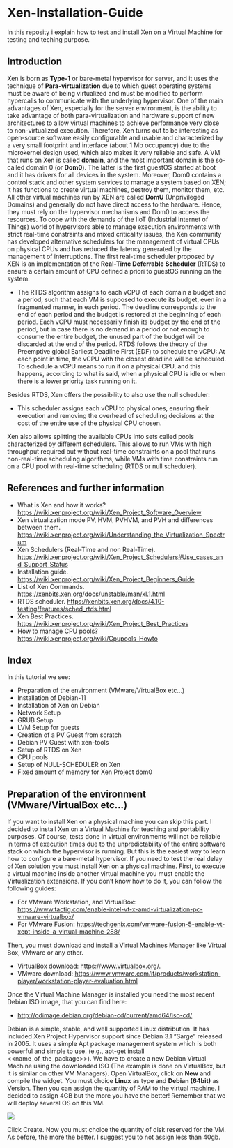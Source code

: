 # Xen-Installation-Guide
In this reposity i explain how to test and install Xen on a Virtual Machine for testing and teching purpose.  

## Introduction

Xen is born as **Type-1** or bare-metal hypervisor for server, and it uses the technique of **Para-virtualization** due to which guest operating systems must be aware of being virtualized and must be modified to perform hypercalls to communicate with the underlying hypervisor. One of the main advantages of Xen, especially for the server environment, is the ability to take advantage of both para-virtualization and hardware support of new architectures to allow virtual machines to achieve performance very close to non-virtualized execution. 
Therefore, Xen turns out to be interesting as open-source software easily configurable and usable and characterized by a very small footprint and interface (about 1 Mb occupancy) due to the microkernel design used, which also makes it very reliable and safe. 
A VM that runs on Xen is called **domain**, and the most important domain is the so-called domain 0 (or **Dom0**). The latter is the first guestOS started at boot and it has drivers for all devices in the system. Moreover, Dom0 contains a control stack and other system services to manage a system based on XEN; it has functions to create virtual machines, destroy them, monitor them, etc. All other virtual machines run by XEN are called **DomU** (Unprivileged Domains) and generally do not have direct access to the hardware. Hence, they must rely on the hypervisor mechanisms and Dom0 to access the resources. 
To cope with the demands of the IIoT (Industrial Internet of Things) world of hypervisors able to manage execution environments with strict real-time constraints and mixed criticality issues, the Xen community has developed alternative schedulers for the management of virtual CPUs on physical CPUs and has reduced the latency generated by the management of interruptions.
The first real-time scheduler proposed by XEN is an implementation of the **Real-Time Deferrable Scheduler** (RTDS) to ensure a certain amount of CPU defined a priori to guestOS running on the system.
-	The RTDS algorithm assigns to each vCPU of each domain a budget and a period, such that each VM is supposed to execute its budget, even in a fragmented manner, in each period. The deadline corresponds to the end of each period and the budget is restored at the beginning of each period. Each vCPU must necessarily finish its budget by the end of the period, but in case there is no demand in a period or not enough to consume the entire budget, the unused part of the budget will be discarded at the end of the period. RTDS follows the theory of the Preemptive global Earliest Deadline First (EDF) to schedule the vCPU: At each point in time, the vCPU with the closest deadline will be scheduled. To schedule a vCPU means to run it on a physical CPU, and this happens, according to what is said, when a physical CPU is idle or when there is a lower priority task running on it.

Besides RTDS, Xen offers the possibility to also use the null scheduler: 
-	This scheduler assigns each vCPU to physical ones, ensuring their execution and removing the overhead of scheduling decisions at the cost of the entire use of the physical CPU chosen.

Xen also allows splitting the available CPUs into sets called pools characterized by different schedulers. This allows to run VMs with high throughput required but without real-time constraints on a pool that runs non-real-time scheduling algorithms, while VMs with time constraints run on a CPU pool with real-time scheduling (RTDS or null scheduler).

## References and further information
- What is Xen and how it works? https://wiki.xenproject.org/wiki/Xen_Project_Software_Overview
- Xen virtualization mode PV, HVM, PVHVM, and PVH and differences between them. https://wiki.xenproject.org/wiki/Understanding_the_Virtualization_Spectrum
- Xen Schedulers (Real-Time and non Real-Time). https://wiki.xenproject.org/wiki/Xen_Project_Schedulers#Use_cases_and_Support_Status
-	Installation guide.	https://wiki.xenproject.org/wiki/Xen_Project_Beginners_Guide
-	List of Xen Commands.	https://xenbits.xen.org/docs/unstable/man/xl.1.html
- RTDS scheduler.	https://xenbits.xen.org/docs/4.10-testing/features/sched_rtds.html
- Xen Best Practices. https://wiki.xenproject.org/wiki/Xen_Project_Best_Practices
- How to manage CPU pools? https://wiki.xenproject.org/wiki/Cpupools_Howto

## Index
In this tutorial we see:
- Preparation of the environment (VMware/VirtualBox etc…)
- Installation of Debian-11
- Installation of Xen on Debian
- Network Setup
- GRUB Setup
- LVM Setup for guests
- Creation of a PV Guest from scratch
- Debian PV Guest with xen-tools
- Setup of RTDS on Xen
- CPU pools
- Setup of NULL-SCHEDULER on Xen
- Fixed amount of memory for Xen Project dom0

## Preparation of the environment (VMware/VirtualBox etc…)
If you want to install Xen on a physical machine you can skip this part. I decided to install Xen on a Virtual Machine for teaching and portability purposes. Of course, tests done in virtual environments will not be reliable in terms of execution times due to the unpredictability of the entire software stack on which the hypervisor is running. But this is the easiest way to learn how to configure a bare-metal hypervisor. If you need to test the real delay of Xen solution you must install Xen on a physical machine.
First, to execute a virtual machine inside another virtual machine you must enable the Virtualization extensions. If you don’t know how to do it, you can follow the following guides:

- For VMware Workstation, and VirtualBox: https://www.tactig.com/enable-intel-vt-x-amd-virtualization-pc-vmware-virtualbox/ 
- For VMware Fusion: https://techgenix.com/vmware-fusion-5-enable-vt-xept-inside-a-virtual-machine-288/

Then, you must download and install a Virtual Machines Manager like Virtual Box, VMware or any other. 

-	VirtualBox download: https://www.virtualbox.org/. 
-	VMware download: https://www.vmware.com/it/products/workstation-player/workstation-player-evaluation.html

Once the Virtual Machine Manager is installed you need the most recent Debian ISO image, that you can find here: 

-	http://cdimage.debian.org/debian-cd/current/amd64/iso-cd/

Debian is a simple, stable, and well supported Linux distribution. It has included Xen Project Hypervisor support since Debian 3.1 “Sarge” released in 2005. It uses a simple Apt package management system which is both powerful and simple to use. (e.g., apt-get install <<name_of_the_package>>).
We have to create a new Debian Virtual Machine using the downloaded ISO (The example is done on VirtualBox, but it is similar on other VM Managers). 
Open VirtualBox, click on **New** and compile the widget. You must choice **Linux** as type and **Debian (64bit)** as Version. Then you can assign the quantity of RAM to the virtual machine. I decided to assign 4GB but the more you have the better! Remember that we will deploy several OS on this VM.

![](/../main/Images/environment1.png)

Click Create. 
Now you must choice the quantity of disk reserved for the VM. As before, the more the better. I suggest you to not assign less than 40gb.


